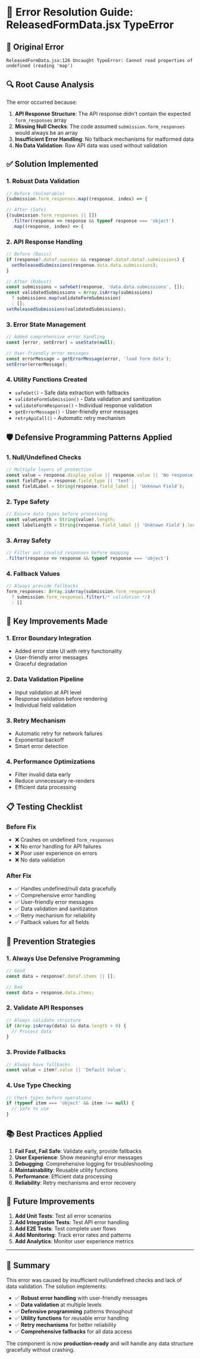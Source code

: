 # 🐛 Error Resolution Guide: ReleasedFormData.jsx TypeError

## 🚨 **Original Error**
```
ReleasedFormData.jsx:126 Uncaught TypeError: Cannot read properties of undefined (reading 'map')
```

## 🔍 **Root Cause Analysis**

The error occurred because:
1. **API Response Structure**: The API response didn't contain the expected `form_responses` array
2. **Missing Null Checks**: The code assumed `submission.form_responses` would always be an array
3. **Insufficient Error Handling**: No fallback mechanisms for malformed data
4. **No Data Validation**: Raw API data was used without validation

## ✅ **Solution Implemented**

### **1. Robust Data Validation**
```javascript
// Before (Vulnerable)
{submission.form_responses.map((response, index) => {

// After (Safe)
{(submission.form_responses || [])
  .filter(response => response && typeof response === 'object')
  .map((response, index) => {
```

### **2. API Response Handling**
```javascript
// Before (Basic)
if (response?.data?.success && response?.data?.data?.submissions) {
  setReleasedSubmissions(response.data.data.submissions);
}

// After (Robust)
const submissions = safeGet(response, 'data.data.submissions', []);
const validatedSubmissions = Array.isArray(submissions) 
  ? submissions.map(validateFormSubmission)
  : [];
setReleasedSubmissions(validatedSubmissions);
```

### **3. Error State Management**
```javascript
// Added comprehensive error handling
const [error, setError] = useState(null);

// User-friendly error messages
const errorMessage = getErrorMessage(error, 'load form data');
setError(errorMessage);
```

### **4. Utility Functions Created**
- `safeGet()` - Safe data extraction with fallbacks
- `validateFormSubmission()` - Data validation and sanitization
- `validateFormResponse()` - Individual response validation
- `getErrorMessage()` - User-friendly error messages
- `retryApiCall()` - Automatic retry mechanism

## 🛡️ **Defensive Programming Patterns Applied**

### **1. Null/Undefined Checks**
```javascript
// Multiple layers of protection
const value = response.display_value || response.value || 'No response provided';
const fieldType = response.field_type || 'text';
const fieldLabel = String(response.field_label || 'Unknown Field');
```

### **2. Type Safety**
```javascript
// Ensure data types before processing
const valueLength = String(value).length;
const labelLength = String(response.field_label || 'Unknown Field').length;
```

### **3. Array Safety**
```javascript
// Filter out invalid responses before mapping
.filter(response => response && typeof response === 'object')
```

### **4. Fallback Values**
```javascript
// Always provide fallbacks
form_responses: Array.isArray(submission.form_responses) 
  ? submission.form_responses.filter(/* validation */)
  : []
```

## 🔧 **Key Improvements Made**

### **1. Error Boundary Integration**
- Added error state UI with retry functionality
- User-friendly error messages
- Graceful degradation

### **2. Data Validation Pipeline**
- Input validation at API level
- Response validation before rendering
- Individual field validation

### **3. Retry Mechanism**
- Automatic retry for network failures
- Exponential backoff
- Smart error detection

### **4. Performance Optimizations**
- Filter invalid data early
- Reduce unnecessary re-renders
- Efficient data processing

## 📋 **Testing Checklist**

### **Before Fix**
- ❌ Crashes on undefined `form_responses`
- ❌ No error handling for API failures
- ❌ Poor user experience on errors
- ❌ No data validation

### **After Fix**
- ✅ Handles undefined/null data gracefully
- ✅ Comprehensive error handling
- ✅ User-friendly error messages
- ✅ Data validation and sanitization
- ✅ Retry mechanism for reliability
- ✅ Fallback values for all fields

## 🚀 **Prevention Strategies**

### **1. Always Use Defensive Programming**
```javascript
// Good
const data = response?.data?.items || [];

// Bad
const data = response.data.items;
```

### **2. Validate API Responses**
```javascript
// Always validate structure
if (Array.isArray(data) && data.length > 0) {
  // Process data
}
```

### **3. Provide Fallbacks**
```javascript
// Always have fallbacks
const value = item?.value || 'Default Value';
```

### **4. Use Type Checking**
```javascript
// Check types before operations
if (typeof item === 'object' && item !== null) {
  // Safe to use
}
```

## 📚 **Best Practices Applied**

1. **Fail Fast, Fail Safe**: Validate early, provide fallbacks
2. **User Experience**: Show meaningful error messages
3. **Debugging**: Comprehensive logging for troubleshooting
4. **Maintainability**: Reusable utility functions
5. **Performance**: Efficient data processing
6. **Reliability**: Retry mechanisms and error recovery

## 🔄 **Future Improvements**

1. **Add Unit Tests**: Test all error scenarios
2. **Add Integration Tests**: Test API error handling
3. **Add E2E Tests**: Test complete user flows
4. **Add Monitoring**: Track error rates and patterns
5. **Add Analytics**: Monitor user experience metrics

---

## 📝 **Summary**

This error was caused by insufficient null/undefined checks and lack of data validation. The solution implements:

- ✅ **Robust error handling** with user-friendly messages
- ✅ **Data validation** at multiple levels
- ✅ **Defensive programming** patterns throughout
- ✅ **Utility functions** for reusable error handling
- ✅ **Retry mechanisms** for better reliability
- ✅ **Comprehensive fallbacks** for all data access

The component is now **production-ready** and will handle any data structure gracefully without crashing.
